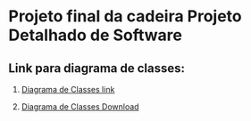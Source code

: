 # Projeto final da cadeira Projeto Detalhado de Software



## Link para diagrama de classes:
1. [Diagrama de Classes link](https://www.lucidchart.com/documents/view/d7cc552f-898d-49a1-b30b-98e90e5408df "clique para abrir o link")

2. [Diagrama de Classes Download](https://www.lucidchart.com/publicSegments/view/192f2998-250b-4c55-a7e0-d533dd7dd828 "clique para fazer o download")